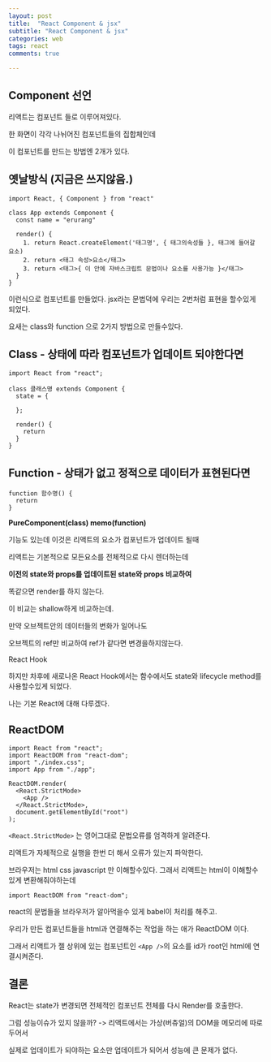 ```yaml
---
layout: post
title:  "React Component & jsx"
subtitle: "React Component & jsx"
categories: web
tags: react
comments: true

---
```


## Component 선언

리액트는 컴포넌트 들로 이루어져있다.

한 화면이 각각 나뉘어진 컴포넌트들의 집합체인데

이 컴포넌트를 만드는 방법엔 2개가 있다.

## 옛날방식 (지금은 쓰지않음.)

```
import React, { Component } from "react"

class App extends Component {
  const name = "erurang"

  render() {
    1. return React.createElement('태그명', { 태그의속성들 }, 태그에 들어갈 요소)
    2. return <태그 속성>요소</태그>
    3. return <태그>{ 이 안에 자바스크립트 문법이나 요소를 사용가능 }</태그>
  }
}
```
이런식으로 컴포넌트를 만들었다. jsx라는 문법덕에 우리는 2번처럼 표현을 할수있게 되었다.

요새는 class와 function 으로 2가지 방법으로 만들수있다.

## Class - **상태**에 따라 컴포넌트가 업데이트 되야한다면 
```
import React from "react";

class 클래스명 extends Component {
  state = {

  };

  render() {
    return
  }
}
```

## Function - **상태**가 없고 정적으로 데이터가 표현된다면

```
function 함수명() {
  return 
}
```

**PureComponent(class) memo(function)** 

기능도 있는데 이것은 리액트의 요소가 컴포넌트가 업데이트 될때

리액트는 기본적으로 모든요소를 전체적으로 다시 렌더하는데

**이전의 state와 props를 업데이트된 state와 props 비교하여**

똑같으면 render를 하지 않는다.

이 비교는 shallow하게 비교하는데. 

만약 오브젝트안의 데이터들의 변화가 일어나도 

오브젝트의 ref만 비교하여 ref가 같다면 변경을하지않는다. 

React Hook

하지만 차후에 새로나온 React Hook에서는 함수에서도 state와 lifecycle method를 사용할수있게 되었다.

나는 기본 React에 대해 다루겠다.


## ReactDOM

```
import React from "react";
import ReactDOM from "react-dom";
import "./index.css";
import App from "./app";

ReactDOM.render(
  <React.StrictMode>
    <App />
  </React.StrictMode>,
  document.getElementById("root")
);
```

`<React.StrictMode>` 는 영어그대로 문법오류를 엄격하게 알려준다.

리액트가 자체적으로 실행을 한번 더 해서 오류가 있는지 파악한다.


브라우저는 html css javascript 만 이해할수있다. 그래서 리액트는 html이 이해할수있게 변환해줘야하는데

`import ReactDOM from "react-dom";`

react의 문법들을 브라우저가 알아먹을수 있게 babel이 처리를 해주고.

우리가 만든 컴포넌트들을 html과 연결해주는 작업을 하는 애가 ReactDOM 이다.

그래서 리액트가 젤 상위에 있는 컴포넌트인 `<App />`의 요소를 id가 root인 html에 연결시켜준다.

## 결론

React는 state가 변경되면 전체적인 컴포넌트 전체를 다시 Render를 호출한다.

그럼 성능이슈가 있지 않을까? -> 리액트에서는 가상(버츄얼)의 DOM을 메모리에 따로두어서

실제로 업데이트가 되야하는 요소만 업데이트가 되어서 성능에 큰 문제가 없다.